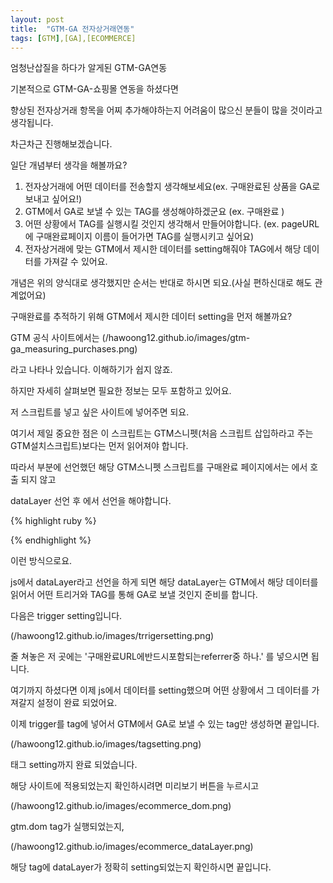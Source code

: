 ```yaml
---
layout: post
title:  "GTM-GA 전자상거래연동"
tags: [GTM],[GA],[ECOMMERCE]
---
```



엄청난삽질을 하다가 알게된 GTM-GA연동

기본적으로 GTM-GA-쇼핑몰 연동을 하셨다면

향상된 전자상거래 항목을 어찌 추가해야하는지 어려움이 많으신 분들이 많을 것이라고 생각됩니다.

차근차근 진행해보겠습니다.

일단 개념부터 생각을 해볼까요?

1. 전자상거래에 어떤 데이터를 전송할지 생각해보세요(ex. 구매완료된 상품을 GA로 보내고 싶어요!)
2. GTM에서 GA로 보낼 수 있는 TAG를 생성해야하겠군요 (ex. 구매완료 )
3. 어떤 상황에서 TAG를 실행시킬 것인지 생각해서 만들어야합니다. (ex. pageURL에 구매완료페이지 이름이 들어가면 TAG를 실행시키고 싶어요)
4. 전자상거래에 맞는 GTM에서 제시한 데이터를 setting해줘야 TAG에서 해당 데이터를 가져갈 수 있어요.


개념은 위의 양식대로 생각했지만 순서는 반대로 하시면 되요.(사실 편하신대로 해도 관계없어요)

구매완료를 추적하기 위해 GTM에서 제시한 데이터 setting을 먼저 해볼까요? 

GTM 공식 사이트에서는 
(/hawoong12.github.io/images/gtm-ga_measuring_purchases.png)

라고 나타나 있습니다. 이해하기가 쉽지 않죠.

하지만 자세히 살펴보면 필요한 정보는 모두 포함하고 있어요.

저 스크립트를 넣고 싶은 사이트에 넣어주면 되요.

여기서 제일 중요한 점은 이 스크립트는 GTM스니펫(처음 스크립트 삽입하라고 주는 GTM설치스크립트)보다는 먼저 읽어져야 합니다.

따라서 <head>부분에 선언했던 해당 GTM스니펫 스크립트를 구매완료 페이지에서는 <head>에서 호출 되지 않고 

dataLayer 선언 후 <body>에서 선언을 해야합니다.

{% highlight ruby %}<head>
	<!-- Google Tag Manager -->
	<script>
	if((document.URL).indexOf('구매완료URL에반드시포함되는referrer중 하나') < 0){
		(function(w,d,s,l,i){w[l]=w[l]||[];w[l].push({'gtm.start':
		new Date().getTime(),event:'gtm.js'});var f=d.getElementsByTagName(s)[0],
		j=d.createElement(s),dl=l!='dataLayer'?'&l='+l:'';j.async=true;j.src=
		'https://www.googletagmanager.com/gtm.js?id='+i+dl;f.parentNode.insertBefore(j,f);
		})(window,document,'script','dataLayer','asldhfasdfkaj(GTMid들어가는곳)');
	}
	</script>
	<!-- End Google Tag Manager -->
</head>

<body>
	<script>
	var dataLayer = new Array();
	dataLayer.push({'ecommerce': {
    'purchase': {
      'actionField': {
        'id': 'T12345',                         // Transaction ID. Required for purchases and refunds.
        'affiliation': 'Online Store',
        'revenue': '35.43',                     // Total transaction value (incl. tax and shipping)
        'tax':'4.90',
        'shipping': '5.99',
        'coupon': 'SUMMER_SALE'
      },
      'products': [{                            // List of productFieldObjects.
        'name': 'Triblend Android T-Shirt',     // Name or ID is required.
        'id': '12345',
        'price': '15.25',
        'brand': 'Google',
        'category': 'Apparel',
        'variant': 'Gray',
        'quantity': 1,
        'coupon': ''                            // Optional fields may be omitted or set to empty string.
       },
       {
        'name': 'Donut Friday Scented T-Shirt',
        'id': '67890',
        'price': '33.75',
        'brand': 'Google',
        'category': 'Apparel',
        'variant': 'Black',
        'quantity': 1
       }]
    }
  }});
  
		(function(w,d,s,l,i){w[l]=w[l]||[];w[l].push({'gtm.start':
		new Date().getTime(),event:'gtm.js'});var f=d.getElementsByTagName(s)[0],
		j=d.createElement(s),dl=l!='dataLayer'?'&l='+l:'';j.async=true;j.src=
		'https://www.googletagmanager.com/gtm.js?id='+i+dl;f.parentNode.insertBefore(j,f);
		})(window,document,'script','dataLayer','asldhfasdfkaj(GTM-id들어가는곳)');
  </script>
</body>

{% endhighlight %}

이런 방식으로요.

js에서 dataLayer라고 선언을 하게 되면 해당 dataLayer는 GTM에서 해당 데이터를 읽어서 어떤 트리거와 TAG를 통해 GA로 보낼 것인지 준비를 합니다.

다음은 trigger setting입니다.

(/hawoong12.github.io/images/trrigersetting.png)

줄 쳐놓은 저 곳에는 '구매완료URL에반드시포함되는referrer중 하나.' 를 넣으시면 됩니다.

여기까지 하셨다면 이제 js에서 데이터를 setting했으며 어떤 상황에서 그 데이터를 가져갈지 설정이 완료 되었어요.

이제 trigger를 tag에 넣어서 GTM에서 GA로 보낼 수 있는 tag만 생성하면 끝입니다.

(/hawoong12.github.io/images/tagsetting.png)

태그 setting까지 완료 되었습니다.

해당 사이트에 적용되었는지 확인하시려면 미리보기 버튼을 누르시고

(/hawoong12.github.io/images/ecommerce_dom.png)

gtm.dom tag가 실행되었는지, 

(/hawoong12.github.io/images/ecommerce_dataLayer.png)

해당 tag에 dataLayer가 정확히 setting되었는지 확인하시면 끝입니다.
